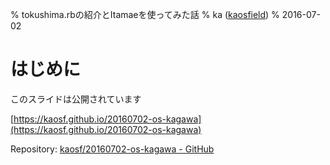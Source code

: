 % tokushima.rbの紹介とItamaeを使ってみた話
% ka ([kaosfield](http://www.kaosfield.net))
% 2016-07-02

# はじめに

このスライドは公開されています

[https://kaosf.github.io/20160702-os-kagawa](https://kaosf.github.io/20160702-os-kagawa)

Repository: [kaosf/20160702-os-kagawa - GitHub](https://github.com/kaosf/20160702-os-kagawa)
